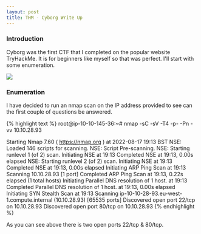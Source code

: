 ```yaml
---
layout: post
title: THM - Cyborg Write Up
---
```


### Introduction

Cyborg was the first CTF that I completed on the popular website TryHackMe. It is for beginners like myself so that was perfect. I'll start with some enumeration.

<img src="https://i.postimg.cc/ZqdVsrgy/CYBORG1.png">

### Enumeration

I have decided to run an nmap scan on the IP address provided to see can the first couple of questions be answered.

{% highlight text %}
root@ip-10-10-145-36:~# nmap -sC -sV -T4 -p- -Pn -vv 10.10.28.93

Starting Nmap 7.60 ( https://nmap.org ) at 2022-08-17 19:13 BST
NSE: Loaded 146 scripts for scanning.
NSE: Script Pre-scanning.
NSE: Starting runlevel 1 (of 2) scan.
Initiating NSE at 19:13
Completed NSE at 19:13, 0.00s elapsed
NSE: Starting runlevel 2 (of 2) scan.
Initiating NSE at 19:13
Completed NSE at 19:13, 0.00s elapsed
Initiating ARP Ping Scan at 19:13
Scanning 10.10.28.93 [1 port]
Completed ARP Ping Scan at 19:13, 0.22s elapsed (1 total hosts)
Initiating Parallel DNS resolution of 1 host. at 19:13
Completed Parallel DNS resolution of 1 host. at 19:13, 0.00s elapsed
Initiating SYN Stealth Scan at 19:13
Scanning ip-10-10-28-93.eu-west-1.compute.internal (10.10.28.93) [65535 ports]
Discovered open port 22/tcp on 10.10.28.93
Discovered open port 80/tcp on 10.10.28.93
{% endhighlight %}

As you can see above there is two open ports 22/tcp & 80/tcp. 